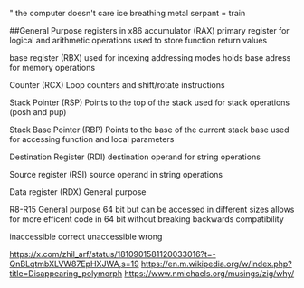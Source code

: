 "
the computer doesn't care
ice breathing metal serpant = train

##General Purpose registers in x86
accumulator (RAX)
	primary register for logical and arithmetic operations
	used to store function return values

base register (RBX)
	used for indexing addressing modes
	holds base adress for memory operations
	
Counter (RCX)
	Loop counters and shift/rotate instructions

Stack Pointer (RSP)
	Points to the top of the stack
	used for stack operations (posh and pup)

Stack Base Pointer (RBP)
	Points to the base of the current stack base
	used for accessing function and local parameters

Destination Register (RDI)
	destination operand for string operations

Source register (RSI)
	source operand in string operations

Data register (RDX)
	General purpose

R8-R15
	General purpose
	64 bit but can be accessed in different sizes
	allows for more efficent code in 64 bit without breaking backwards compatibility

inaccessible correct
	unaccessible wrong

https://x.com/zhil_arf/status/1810901581120033016?t=-QnBLqtmbXLVW87EpHXJWA,s=19
https://en.m.wikipedia.org/w/index.php?title=Disappearing_polymorph
https://www.nmichaels.org/musings/zig/why/
